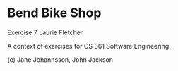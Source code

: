 # Bend Bike Shop

Exercise 7
Laurie Fletcher

A context of exercises for CS 361 Software Engineering.

(c) Jane Johannsson, John Jackson
